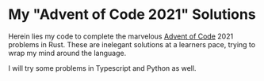 # My "Advent of Code 2021" Solutions

Herein lies my code to complete the marvelous [Advent of Code](http://adventofcode.com) 2021 problems in Rust. These are inelegant solutions at a learners pace, trying to wrap my mind around the language.

I will try some problems in Typescript and Python as well.
